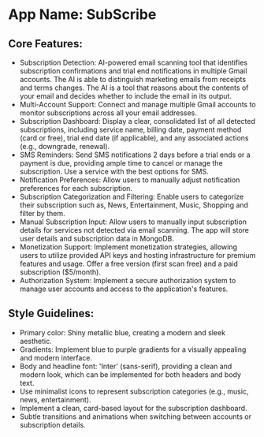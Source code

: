 # **App Name**: SubScribe

## Core Features:

- Subscription Detection: AI-powered email scanning tool that identifies subscription confirmations and trial end notifications in multiple Gmail accounts. The AI is able to distinguish marketing emails from receipts and terms changes. The AI is a tool that reasons about the contents of your email and decides whether to include the email in its output.
- Multi-Account Support: Connect and manage multiple Gmail accounts to monitor subscriptions across all your email addresses.
- Subscription Dashboard: Display a clear, consolidated list of all detected subscriptions, including service name, billing date, payment method (card or free), trial end date (if applicable), and any associated actions (e.g., downgrade, renewal).
- SMS Reminders: Send SMS notifications 2 days before a trial ends or a payment is due, providing ample time to cancel or manage the subscription. Use a service with the best options for SMS.
- Notification Preferences: Allow users to manually adjust notification preferences for each subscription.
- Subscription Categorization and Filtering: Enable users to categorize their subscription such as, News, Entertainment, Music, Shopping and filter by them.
- Manual Subscription Input: Allow users to manually input subscription details for services not detected via email scanning. The app will store user details and subscription data in MongoDB.
- Monetization Support: Implement monetization strategies, allowing users to utilize provided API keys and hosting infrastructure for premium features and usage. Offer a free version (first scan free) and a paid subscription ($5/month).
- Authorization System: Implement a secure authorization system to manage user accounts and access to the application's features.

## Style Guidelines:

- Primary color: Shiny metallic blue, creating a modern and sleek aesthetic.
- Gradients: Implement blue to purple gradients for a visually appealing and modern interface.
- Body and headline font: 'Inter' (sans-serif), providing a clean and modern look, which can be implemented for both headers and body text.
- Use minimalist icons to represent subscription categories (e.g., music, news, entertainment).
- Implement a clean, card-based layout for the subscription dashboard.
- Subtle transitions and animations when switching between accounts or subscription details.